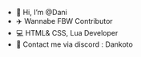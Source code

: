 - 👋 Hi, I’m @Dani
- ✈️ Wannabe FBW Contributor
- 💻 HTML& CSS, Lua Developer
- 📇 Contact me via discord : Dankoto

<!---
Dankoto88/Dankoto88 is a ✨ special ✨ repository because its `README.md` (this file) appears on your GitHub profile.
You can click the Preview link to take a look at your changes.
--->
